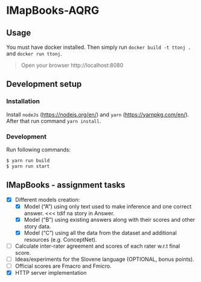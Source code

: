 # IMapBooks-AQRG

## Usage
You must have docker installed. Then simply run `docker build -t ttonj .` and `docker run ttonj`.
> Open your browser http://localhost:8080

## Development setup
### Installation
Install `nodeJs` (https://nodejs.org/en/) and `yarn` (https://yarnpkg.com/en/). 
After that run command `yarn install`.

### Development
Run following commands:
```bash
$ yarn run build
$ yarn run start
```

## IMapBooks - assignment tasks
- [x] Different models creation:
  - [x] Model (“A”) using only text used to make inference and one correct answer. <<< tdif na story in Answer.
  - [x] Model (“B”) using existing answers along with their scores and other story data.
  - [x] Model (“C”) using all the data from the dataset and additional resources (e.g. ConceptNet).

- [ ] Calculate inter-rater agreement and scores of each rater w.r.t final
score.
- [ ] Ideas/experiments for the Slovene language (OPTIONAL, bonus
points).
- [ ] Official scores are Fmacro and Fmicro.
- [x] HTTP server implementation
